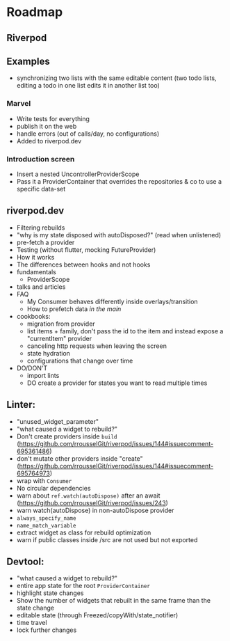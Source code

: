 # Roadmap

## Riverpod

## Examples

- synchronizing two lists with the same editable content
  (two todo lists, editing a todo in one list edits it in another list too)

### Marvel

- Write tests for everything
- publish it on the web
- handle errors (out of calls/day, no configurations)
- Added to riverpod.dev

### Introduction screen

- Insert a nested UncontrollerProviderScope
- Pass it a ProviderContainer that overrides the repositories & co to use a specific data-set


## riverpod.dev

- Filtering rebuilds
- "why is my state disposed with autoDisposed?" (read when unlistened)
- pre-fetch a provider
- Testing (without flutter, mocking FutureProvider)
- How it works
- The differences between hooks and not hooks
- fundamentals
  - ProviderScope
- talks and articles
- FAQ
  - My Consumer behaves differently inside overlays/transition
  - How to prefetch data _in the main_
- cookbooks:
  - migration from provider
  - list items + family, don't pass the id to the item and instead expose a "currentItem" provider
  - canceling http requests when leaving the screen
  - state hydration
  - configurations that change over time
- DO/DON'T
  - import lints
  - DO create a provider for states you want to read multiple times

## Linter:

- "unused_widget_parameter"
- "what caused a widget to rebuild?"
- Don't create providers inside `build` (https://github.com/rrousselGit/riverpod/issues/144#issuecomment-695361486)
- don't mutate other providers inside "create" (https://github.com/rrousselGit/riverpod/issues/144#issuecomment-695764973)
- wrap with `Consumer`
- No circular dependencies
- warn about `ref.watch(autoDispose)` after an await (https://github.com/rrousselGit/riverpod/issues/243)
- warn watch(autoDispose) in non-autoDispose provider
- `always_specify_name`
- `name_match_variable`
- extract widget as class for rebuild optimization
- warn if public classes inside /src are not used but not exported

## Devtool:

- "what caused a widget to rebuild?"
- entire app state for the root `ProviderContainer`
- highlight state changes
- Show the number of widgets that rebuilt in the same frame than the state change
- editable state (through Freezed/copyWith/state_notifier)
- time travel
- lock further changes
